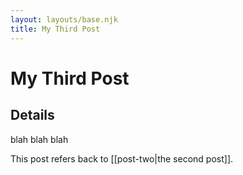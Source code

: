 ```yaml
---
layout: layouts/base.njk
title: My Third Post
---
```

# My Third Post

## Details 

blah blah blah

This post refers back to [[post-two|the second post]].
